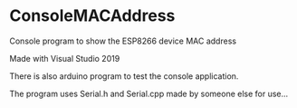 # ConsoleMACAddress
Console program to show the ESP8266 device MAC address

Made with Visual Studio 2019

There is also arduino program to test the console application.

The program uses Serial.h and Serial.cpp made by someone else for use...
